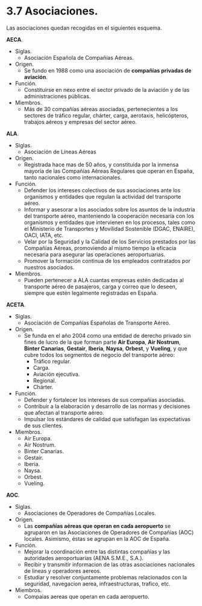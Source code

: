
# 3.7 Asociaciones.

Las asociaciones quedan recogidas en el siguientes esquema.

**AECA**.
- Siglas.
	- Asociación Española de Compañías Aéreas.
- Origen.
	- Se fundo en 1988 como una asociación de **compañías privadas de aviación**.
- Función.
	- Constituirse en nexo entre el sector privado de la aviación y de las administraciones públicas.
- Miembros.
	- Más de 30 compañías aéreas asociadas, pertenecientes a los sectores de tráfico regular, chárter, carga, aerotaxis, helicópteros, trabajos aéreos y empresas del sector aéreo.

**ALA**.
- Siglas.
	- Asociación de Líneas Aéreas
- Origen.
	- Registrada hace mas de 50 años, y constituida por la inmensa mayoría de las Compañías Aéreas Regulares que operan en España, tanto nacionales como internacionales.
- Función.
	- Defender los intereses colectivos de sus asociaciones ante los organismos y entidades que regulan la actividad del transporte aéreo.
	- Informar y asesorar a los asociados sobre los asuntos de la industria del transporte aéreo, manteniendo la cooperación necesaria con los organismos y entidades que intervienen en los procesos, tales como el Ministerio de Transportes y Movilidad Sostenible (DGAC, ENAIRE), OACI, IATA, etc.
	- Velar por la Seguridad y la Calidad de los Servicios prestados por las Compañías Aéreas, promoviendo al mismo tiempo la eficacia necesaria para asegurar las operaciones aeroportuarias.
	- Promover la formación continua de los empleados contratados por nuestros asociados.
- Miembros.
	- Pueden pertenecer a ALA cuantas empresas estén dedicadas al transporte aéreo de pasajeros, carga y correo que lo deseen, siempre que estén legalmente registradas en España.

**ACETA**.
- Siglas.
	- Asociación de Compañías Españolas de Transporte Aéreo.
- Origen.
	- Se funda en el año 2004 como una entidad de derecho privado sin fines de lucro de la que forman parte **Air Europa**, **Air Nostrum**, **Binter Canarias**, **Gestair**, **Iberia**, **Naysa**, **Orbest**, y **Vueling**, y que cubre todos los segmentos de negocio del transporte aéreo:
		- Tráfico regular.
		- Carga.
		- Aviación ejecutiva.
		- Regional.
		- Chárter.
- Función.
	- Defender y fortalecer los intereses de sus compañías asociadas.
	- Contribuir a la elaboración y desarrollo de las normas y decisiones que afectan al transporte aéreo.
	- Impulsar los estándares de calidad que satisfagan las expectativas de sus clientes.
- Miembros.
	- Air Europa.
	- Air Nostrum.
	- Binter Canarias.
	- Gestair.
	- Iberia.
	- Naysa.
	- Orbest.
	- Vueling.

**AOC**.
- Siglas.
	- Asociaciones de Operadores de Compañías Locales.
- Origen.
	- Las **compañías aéreas que operan en cada aeropuerto** se agruparon en las Asociaciones de Operadores de Compañias (AOC) locales. Asimismo, éstas se agrupan en la AOC de España.
- Función.
	- Mejorar la coordinación entre las distintas compañías y las autoridades aeroportuarias (AENA S.M.E., S.A.).
	- Recibir y transmitir informacion de las otras asociaciones nacionales de lineas y operadores aereos.
	- Estudiar y resolver conjuntamente problemas relacionados con la seguridad, navegacion aerea, infraestructuras, trafico, etc.
- Miembros.
	- Compaias aereas que operan en cada aeropuerto.